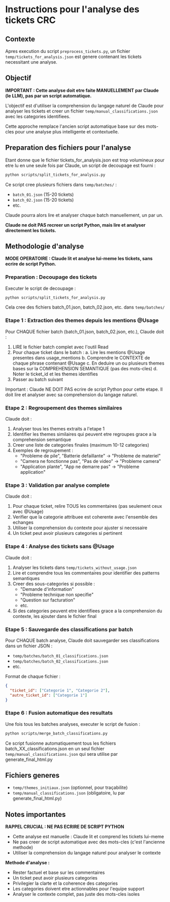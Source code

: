 # Instructions pour l'analyse des tickets CRC

## Contexte

Apres execution du script `preprocess_tickets.py`, un fichier `temp/tickets_for_analysis.json` est genere contenant les tickets necessitant une analyse.

## Objectif

**IMPORTANT : Cette analyse doit etre faite MANUELLEMENT par Claude (le LLM), pas par un script automatique.**

L'objectif est d'utiliser la comprehension du langage naturel de Claude pour analyser les tickets et creer un fichier `temp/manual_classifications.json` avec les categories identifiees.

Cette approche remplace l'ancien script automatique base sur des mots-cles pour une analyse plus intelligente et contextuelle.

## Preparation des fichiers pour l'analyse

Etant donne que le fichier tickets_for_analysis.json est trop volumineux pour etre lu en une seule fois par Claude, un script de decoupage est fourni :

```bash
python scripts/split_tickets_for_analysis.py
```

Ce script cree plusieurs fichiers dans `temp/batches/` :
- `batch_01.json` (15-20 tickets)
- `batch_02.json` (15-20 tickets)
- etc.

Claude pourra alors lire et analyser chaque batch manuellement, un par un.

**Claude ne doit PAS recreer un script Python, mais lire et analyser directement les tickets.**

## Methodologie d'analyse

**MODE OPERATOIRE : Claude lit et analyse lui-meme les tickets, sans ecrire de script Python.**

### Preparation : Decoupage des tickets

Executer le script de decoupage :
```bash
python scripts/split_tickets_for_analysis.py
```

Cela cree des fichiers batch_01.json, batch_02.json, etc. dans `temp/batches/`

### Etape 1 : Extraction des themes depuis les mentions @Usage

Pour CHAQUE fichier batch (batch_01.json, batch_02.json, etc.), Claude doit :
1. LIRE le fichier batch complet avec l'outil Read
2. Pour chaque ticket dans le batch :
   a. Lire les mentions @Usage presentes dans usage_mentions
   b. Comprendre le CONTEXTE de chaque phrase contenant @Usage
   c. En deduire un ou plusieurs themes bases sur la COMPREHENSION SEMANTIQUE (pas des mots-cles)
   d. Noter le ticket_id et les themes identifies
3. Passer au batch suivant

Important : Claude NE DOIT PAS ecrire de script Python pour cette etape. Il doit lire et analyser avec sa comprehension du langage naturel.

### Etape 2 : Regroupement des themes similaires

Claude doit :
1. Analyser tous les themes extraits a l'etape 1
2. Identifier les themes similaires qui peuvent etre regroupes grace a la comprehension semantique
3. Creer une liste de categories finales (maximum 10-12 categories)
4. Exemples de regroupement :
   - "Probleme de pile", "Batterie defaillante" -> "Probleme de materiel"
   - "Camera ne fonctionne pas", "Pas de video" -> "Probleme camera"
   - "Application plante", "App ne demarre pas" -> "Probleme application"

### Etape 3 : Validation par analyse complete

Claude doit :
1. Pour chaque ticket, relire TOUS les commentaires (pas seulement ceux avec @Usage)
2. Verifier que la categorie attribuee est coherente avec l'ensemble des echanges
3. Utiliser la comprehension du contexte pour ajuster si necessaire
4. Un ticket peut avoir plusieurs categories si pertinent

### Etape 4 : Analyse des tickets sans @Usage

Claude doit :
1. Analyser les tickets dans `temp/tickets_without_usage.json`
2. Lire et comprendre tous les commentaires pour identifier des patterns semantiques
3. Creer des sous-categories si possible :
   - "Demande d'information"
   - "Probleme technique non specifie"
   - "Question sur facturation"
   - etc.
4. Si des categories peuvent etre identifiees grace a la comprehension du contexte, les ajouter dans le fichier final

### Etape 5 : Sauvegarde des classifications par batch

Pour CHAQUE batch analyse, Claude doit sauvegarder ses classifications dans un fichier JSON :
- `temp/batches/batch_01_classifications.json`
- `temp/batches/batch_02_classifications.json`
- etc.

Format de chaque fichier :
```json
{
  "ticket_id": ["Categorie 1", "Categorie 2"],
  "autre_ticket_id": ["Categorie 1"]
}
```

### Etape 6 : Fusion automatique des resultats

Une fois tous les batches analyses, executer le script de fusion :
```bash
python scripts/merge_batch_classifications.py
```

Ce script fusionne automatiquement tous les fichiers batch_XX_classifications.json en un seul fichier `temp/manual_classifications.json` qui sera utilise par generate_final_html.py

## Fichiers generes

- `temp/themes_initiaux.json` (optionnel, pour traçabilite)
- `temp/manual_classifications.json` (obligatoire, lu par generate_final_html.py)

## Notes importantes

**RAPPEL CRUCIAL : NE PAS ECRIRE DE SCRIPT PYTHON**
- Cette analyse est manuelle : Claude lit et comprend les tickets lui-meme
- Ne pas creer de script automatique avec des mots-cles (c'est l'ancienne methode)
- Utiliser la comprehension du langage naturel pour analyser le contexte

**Methode d'analyse :**
- Rester factuel et base sur les commentaires
- Un ticket peut avoir plusieurs categories
- Privilegier la clarte et la coherence des categories
- Les categories doivent etre actionnables pour l'equipe support
- Analyser le contexte complet, pas juste des mots-cles isoles
